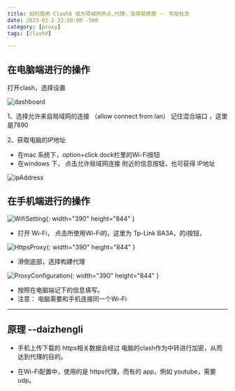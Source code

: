 ```yaml
---
title: 如何使用 ClashX 成为局域网热点,代理，及简易原理 -- 写给杜总
date: 2023-02-2 22:50:00 -500
category: [proxy]
tags: [clashX]

---
```


## 在电脑端进行的操作

打开clash，选择设置

![dashboard](/image/dashboard.png)

1、选择允许来自局域网的连接 （allow connect from lan）
   记住混合端口 ，这里是7890

2、获取电脑的IP地址

- 在mac 系统下，option+click dock栏里的Wi-Fi按钮
- 在windows 下， 点击允许局域网连接 附近的信息按钮，也可获得 IP地址

![ipAddress](/image/ipAddress.png)

## 在手机端进行的操作

![WifiSetting](/image/IMG_1334.PNG){: width="390" height="844" }

- 打开 Wi-Fi， 点击所使用Wi-Fi的，这里为 Tp-Link BA3A，的i按钮，

![HttpsProxy](/image/IMG_1335.PNG){: width="390" height="844" }

- 滑倒底部，选择构建代理

![ProxyConfiguration](/image/IMG_1336.PNG){: width="390" height="844" }

- 按照在电脑端记下的信息填写。
- 注意： 电脑需要和手机连接同一个Wi-Fi

-----------------------------------

## 原理 --daizhengli

- 手机上传下载的 https相关数据会经过 电脑的clash作为中转进行加密，从而达到代理的目的。

- 在Wi-Fi配置中，使用的是 https代理，而有的 app，例如 youtube，需要 udp。
